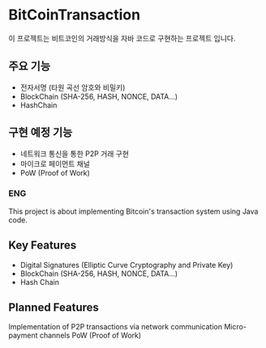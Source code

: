 # BitCoinTransaction

이 프로젝트는 비트코인의 거래방식을 자바 코드로 구현하는 프로젝트 입니다.
## 주요 기능
- 전자서명 (타원 곡선 암호와 비밀키)
- BlockChain (SHA-256, HASH, NONCE, DATA...)
- HashChain

## 구현 예정 기능
- 네트워크 통신을 통한 P2P 거래 구현
- 마이크로 페이먼트 채널
- PoW (Proof of Work)

### ENG
This project is about implementing Bitcoin's transaction system using Java code.

## Key Features
- Digital Signatures (Elliptic Curve Cryptography and Private Key)
- BlockChain (SHA-256, HASH, NONCE, DATA...)
- Hash Chain

## Planned Features
Implementation of P2P transactions via network communication
Micro-payment channels
PoW (Proof of Work)





